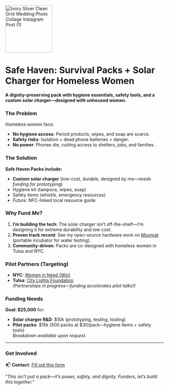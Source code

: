 <img width="150" height="150" alt="Ivory Silver Clean Grid Wedding Photo Collage Instagram Post (1)" src="https://github.com/user-attachments/assets/6802e512-5ecc-45ce-9320-545a0d7501ae" />


# Safe Haven: Survival Packs + Solar Charger for Homeless Women  
**A dignity-preserving pack with hygiene essentials, safety tools, and a custom solar charger—designed *with* unhoused women.**  

### The Problem  
Homeless women face:  
- **No hygiene access**: Period products, wipes, and soap are scarce.  
- **Safety risks**: Isolation + dead phone batteries = danger.  
- **No power**: Phones die, cutting access to shelters, jobs, and families.  

### The Solution  
**Safe Haven Packs include:**  
- **Custom solar charger** (low-cost, durable, designed by me—*needs funding for prototyping*)  
- Hygiene kit (tampons, wipes, soap)  
- Safety items (whistle, emergency resources)  
- *Future*: NFC-linked local resource guide  

### **Why Fund *Me*?**  
1. **I’m building the tech**: The solar charger isn’t off-the-shelf—I’m designing it for extreme durability and low cost.  
2. **Proven track record**: See my open-source hardware work on [Moonrat](https://github.com/PubInv/moonrat) (portable incubator for water testing). 
3. **Community-driven**: Packs are co-designed with homeless women in Tulsa and NYC.  

### Pilot Partners (Targeting)  
- **NYC**: [Women in Need (Win)](https://www.winnyc.org)  
- **Tulsa**: [City Lights Foundation](https://www.citylightstulsa.org)  
*(Partnerships in progress—funding accelerates pilot talks!)*  

### Funding Needs  
**Goal: $25,000** for:  
- **Solar charger R&D**: $10k (prototyping, testing, tooling)  
- **Pilot packs**: $15k (500 packs at $30/pack—hygiene items + safety tools)  
*Breakdown available upon request.*  

---

### Get Involved  
📬 **Contact**: [Fill out this form](https://docs.google.com/forms/d/1LM7rc1nHqn-ybAbg4BW9wC9X--DqfR5mVQ_UXCVOfLU)

*"This isn’t just a pack—it’s power, safety, and dignity. Funders, let’s build this together."*  
